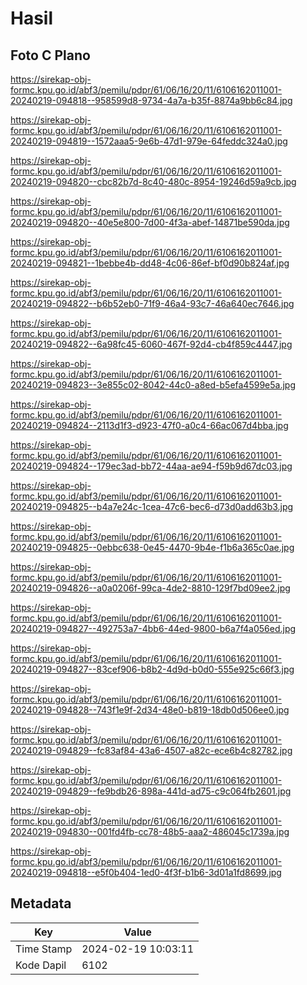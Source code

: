 # Hasil

## Foto C Plano

https://sirekap-obj-formc.kpu.go.id/abf3/pemilu/pdpr/61/06/16/20/11/6106162011001-20240219-094818--958599d8-9734-4a7a-b35f-8874a9bb6c84.jpg

https://sirekap-obj-formc.kpu.go.id/abf3/pemilu/pdpr/61/06/16/20/11/6106162011001-20240219-094819--1572aaa5-9e6b-47d1-979e-64feddc324a0.jpg

https://sirekap-obj-formc.kpu.go.id/abf3/pemilu/pdpr/61/06/16/20/11/6106162011001-20240219-094820--cbc82b7d-8c40-480c-8954-19246d59a9cb.jpg

https://sirekap-obj-formc.kpu.go.id/abf3/pemilu/pdpr/61/06/16/20/11/6106162011001-20240219-094820--40e5e800-7d00-4f3a-abef-14871be590da.jpg

https://sirekap-obj-formc.kpu.go.id/abf3/pemilu/pdpr/61/06/16/20/11/6106162011001-20240219-094821--1bebbe4b-dd48-4c06-86ef-bf0d90b824af.jpg

https://sirekap-obj-formc.kpu.go.id/abf3/pemilu/pdpr/61/06/16/20/11/6106162011001-20240219-094822--b6b52eb0-71f9-46a4-93c7-46a640ec7646.jpg

https://sirekap-obj-formc.kpu.go.id/abf3/pemilu/pdpr/61/06/16/20/11/6106162011001-20240219-094822--6a98fc45-6060-467f-92d4-cb4f859c4447.jpg

https://sirekap-obj-formc.kpu.go.id/abf3/pemilu/pdpr/61/06/16/20/11/6106162011001-20240219-094823--3e855c02-8042-44c0-a8ed-b5efa4599e5a.jpg

https://sirekap-obj-formc.kpu.go.id/abf3/pemilu/pdpr/61/06/16/20/11/6106162011001-20240219-094824--2113d1f3-d923-47f0-a0c4-66ac067d4bba.jpg

https://sirekap-obj-formc.kpu.go.id/abf3/pemilu/pdpr/61/06/16/20/11/6106162011001-20240219-094824--179ec3ad-bb72-44aa-ae94-f59b9d67dc03.jpg

https://sirekap-obj-formc.kpu.go.id/abf3/pemilu/pdpr/61/06/16/20/11/6106162011001-20240219-094825--b4a7e24c-1cea-47c6-bec6-d73d0add63b3.jpg

https://sirekap-obj-formc.kpu.go.id/abf3/pemilu/pdpr/61/06/16/20/11/6106162011001-20240219-094825--0ebbc638-0e45-4470-9b4e-f1b6a365c0ae.jpg

https://sirekap-obj-formc.kpu.go.id/abf3/pemilu/pdpr/61/06/16/20/11/6106162011001-20240219-094826--a0a0206f-99ca-4de2-8810-129f7bd09ee2.jpg

https://sirekap-obj-formc.kpu.go.id/abf3/pemilu/pdpr/61/06/16/20/11/6106162011001-20240219-094827--492753a7-4bb6-44ed-9800-b6a7f4a056ed.jpg

https://sirekap-obj-formc.kpu.go.id/abf3/pemilu/pdpr/61/06/16/20/11/6106162011001-20240219-094827--83cef906-b8b2-4d9d-b0d0-555e925c66f3.jpg

https://sirekap-obj-formc.kpu.go.id/abf3/pemilu/pdpr/61/06/16/20/11/6106162011001-20240219-094828--743f1e9f-2d34-48e0-b819-18db0d506ee0.jpg

https://sirekap-obj-formc.kpu.go.id/abf3/pemilu/pdpr/61/06/16/20/11/6106162011001-20240219-094829--fc83af84-43a6-4507-a82c-ece6b4c82782.jpg

https://sirekap-obj-formc.kpu.go.id/abf3/pemilu/pdpr/61/06/16/20/11/6106162011001-20240219-094829--fe9bdb26-898a-441d-ad75-c9c064fb2601.jpg

https://sirekap-obj-formc.kpu.go.id/abf3/pemilu/pdpr/61/06/16/20/11/6106162011001-20240219-094830--001fd4fb-cc78-48b5-aaa2-486045c1739a.jpg

https://sirekap-obj-formc.kpu.go.id/abf3/pemilu/pdpr/61/06/16/20/11/6106162011001-20240219-094818--e5f0b404-1ed0-4f3f-b1b6-3d01a1fd8699.jpg


## Metadata

| Key        | Value               |
| ---------- | ------------------- |
| Time Stamp | 2024-02-19 10:03:11 |
| Kode Dapil | 6102                |



